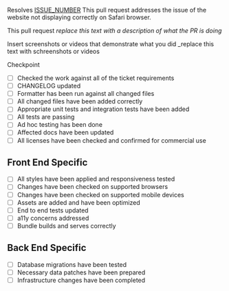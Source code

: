 Resolves [ISSUE_NUMBER](https://link-to-issue)
This pull request addresses the issue of the website not displaying correctly on Safari browser.

This pull request
_replace this text with a description of what the PR is doing_

Insert screenshots or videos that demonstrate what you did
_replace this text with schreenshots or videos

Checkpoint
- [ ] Checked the work against all of the ticket requirements
- [ ] CHANGELOG updated
- [ ] Formatter has been run against all changed files
- [ ] All changed files have been added correctly
- [ ] Appropriate unit tests and integration tests have been added
- [ ] All tests are passing
- [ ] Ad hoc testing has been done
- [ ] Affected docs have been updated
- [ ] All licenses have been checked and confirmed for commercial use

## Front End Specific
- [ ] All styles have been applied and responsiveness tested
- [ ] Changes have been checked on supported browsers
- [ ] Changes have been checked on supported mobile devices
- [ ] Assets are added and have been optimized
- [ ] End to end tests updated
- [ ] a11y concerns addressed
- [ ] Bundle builds and serves correctly
      
## Back End Specific
- [ ] Database migrations have been tested
- [ ] Necessary data patches have been prepared
- [ ] Infrastructure changes have been completed

